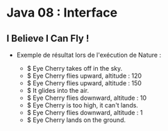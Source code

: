# Java 08 : Interface

##

## I Believe I Can Fly !





- Exemple de résultat lors de l'exécution de Nature :

    - $ Eye Cherry takes off in the sky.
    - $ Eye Cherry flies upward, altitude : 120
    - $ Eye Cherry flies upward, altitude : 150
    - $ It glides into the air.
    - $ Eye Cherry flies downward, altitude : 10
    - $ Eye Cherry is too high, it can't lands.
    - $ Eye Cherry flies downward, altitude : 1
    - $ Eye Cherry lands on the ground.

 